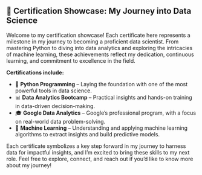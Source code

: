 ## 📜 Certification Showcase: My Journey into Data Science 

Welcome to my certification showcase! Each certificate here represents a milestone in my journey to becoming a proficient data scientist. From mastering Python to diving into data analytics and exploring the intricacies of machine learning, these achievements reflect my dedication, continuous learning, and commitment to excellence in the field. 

**Certifications include:**
- 🐍 **Python Programming** – Laying the foundation with one of the most powerful tools in data science.
- 📊 **Data Analytics Bootcamp** – Practical insights and hands-on training in data-driven decision-making.
- 🎓 **Google Data Analytics** – Google’s professional program, with a focus on real-world data problem-solving.
- 🤖 **Machine Learning** – Understanding and applying machine learning algorithms to extract insights and build predictive models.


Each certificate symbolizes a key step forward in my journey to harness data for impactful insights, and I’m excited to bring these skills to my next role. Feel free to explore, connect, and reach out if you’d like to know more about my journey!
